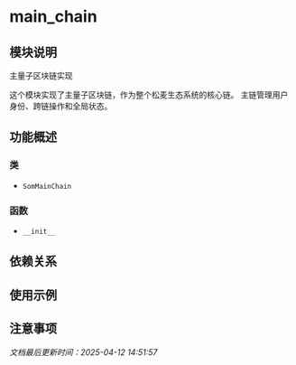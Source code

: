 # main_chain

## 模块说明
主量子区块链实现

这个模块实现了主量子区块链，作为整个松麦生态系统的核心链。
主链管理用户身份、跨链操作和全局状态。

## 功能概述

### 类

- `SomMainChain`

### 函数

- `__init__`

## 依赖关系

## 使用示例

## 注意事项

*文档最后更新时间：2025-04-12 14:51:57*